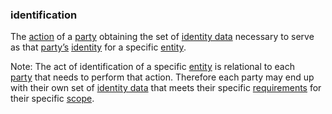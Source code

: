 ### identification

<p class="c8"><span>The </span><span class="c2"><a class="c3" href="#h.l54nzmooy631">action</a></span><span>&nbsp;of a </span><span class="c2"><a class="c3" href="#h.cn6bno48fomj">party</a></span><span>&nbsp;obtaining the set of </span><span class="c2"><a class="c3" href="#h.t3ho4tago38u">identity data</a></span><span>&nbsp;necessary to serve as that </span><span class="c2"><a class="c3" href="#h.cn6bno48fomj">party’s</a></span><span>&nbsp;</span><span class="c2"><a class="c3" href="#h.z1gairv0pej5">identity</a></span><span>&nbsp;for a specific </span><span class="c2"><a class="c3" href="#h.5imtbzl1f4xo">entity</a></span><span class="c0">.</span></p><p class="c8"><span>Note: The act of identification of a specific </span><span class="c2"><a class="c3" href="#h.5imtbzl1f4xo">entity</a></span><span>&nbsp;is relational to each </span><span class="c2"><a class="c3" href="#h.cn6bno48fomj">party</a></span><span>&nbsp;that needs to perform that action. Therefore each party may end up with their own set of </span><span class="c2"><a class="c3" href="#h.t3ho4tago38u">identity data</a></span><span>&nbsp;that meets their specific </span><span class="c2"><a class="c3" href="#h.ajxlw8r3dvcc">requirements</a></span><span>&nbsp;for their specific </span><span class="c2"><a class="c3" href="#h.5cfb6xokygh4">scope</a></span><span>.</span></p>